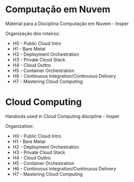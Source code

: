 # Computação em Nuvem
Material para a Disciplina Computação em Nuvem - Insper

Organização dos roteiros:
* H0 - Public Cloud Intro
* H1 - Bare Metal
* H2 - Deployment Orchestration
* H3 - Private Cloud Stack
* H4 - Cloud Outtro
* H5 - Container Orchestration
* H6 - Continuous Integration/Continuous Delivery
* H7 - Mastering Cloud Computing

# Cloud Computing
Handouts used in Cloud Computing discipline - Insper

Organization:
* H0 - Public Cloud Intro
* H1 - Bare Metal
* H2 - Deployment Orchestration
* H3 - Private Cloud Stack
* H4 - Cloud Outtro
* H5 - Container Orchestration
* H6 - Continuous Integration/Continuous Delivery
* H7 - Mastering Cloud Computing
